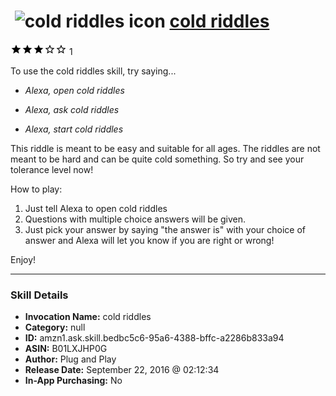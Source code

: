 # &nbsp;<img src="skill_icon" alt="cold riddles icon" width="36"> [cold riddles](http://alexa.amazon.com/#skills/amzn1.ask.skill.bedbc5c6-95a6-4388-bffc-a2286b833a94)
![3 stars](../../images/ic_star_black_18dp_1x.png)![3 stars](../../images/ic_star_black_18dp_1x.png)![3 stars](../../images/ic_star_black_18dp_1x.png)![3 stars](../../images/ic_star_border_black_18dp_1x.png)![3 stars](../../images/ic_star_border_black_18dp_1x.png) 1

To use the cold riddles skill, try saying...

* *Alexa, open cold riddles*

* *Alexa, ask cold riddles*

* *Alexa, start cold riddles*

This riddle is meant to be easy and suitable for all ages. The riddles are not meant to be hard and can be quite cold something. So try and see your tolerance level now!

How to play:
1) Just tell Alexa to open cold riddles
2) Questions with multiple choice answers will be given.
3) Just pick your answer by saying "the answer is" with your choice of answer and Alexa will let you know if you are right or wrong!

Enjoy!

***

### Skill Details

* **Invocation Name:** cold riddles
* **Category:** null
* **ID:** amzn1.ask.skill.bedbc5c6-95a6-4388-bffc-a2286b833a94
* **ASIN:** B01LXJHP0G
* **Author:** Plug and Play
* **Release Date:** September 22, 2016 @ 02:12:34
* **In-App Purchasing:** No
